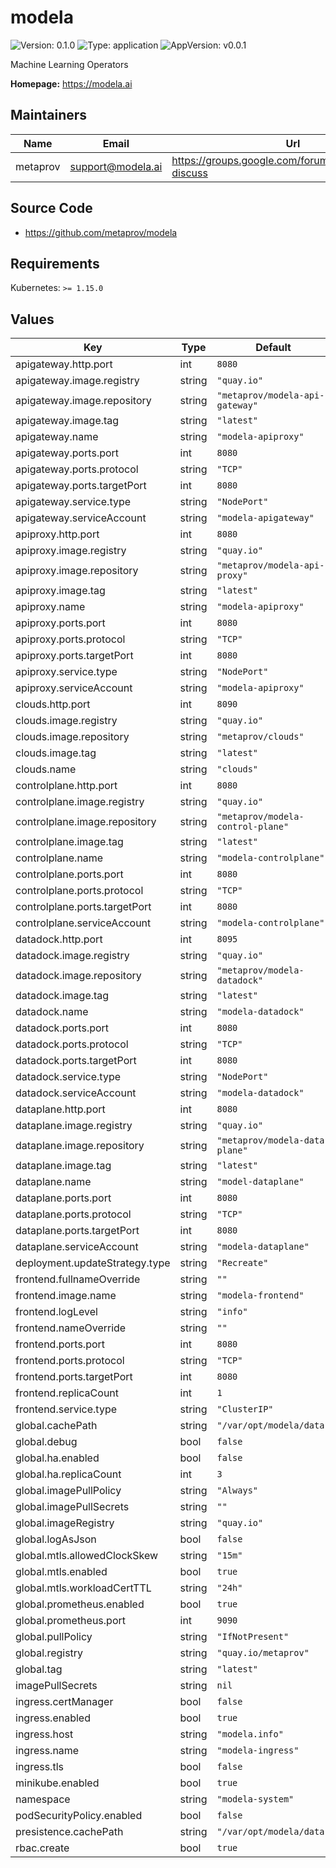 # modela

![Version: 0.1.0](https://img.shields.io/badge/Version-0.1.0-informational?style=flat-square) ![Type: application](https://img.shields.io/badge/Type-application-informational?style=flat-square) ![AppVersion: v0.0.1](https://img.shields.io/badge/AppVersion-v0.0.1-informational?style=flat-square)

Machine Learning Operators

**Homepage:** <https://modela.ai>

## Maintainers

| Name | Email | Url |
| ---- | ------ | --- |
| metaprov | support@modela.ai | https://groups.google.com/forum/#!forum/modela-discuss |

## Source Code

* <https://github.com/metaprov/modela>

## Requirements

Kubernetes: `>= 1.15.0`

## Values

| Key | Type | Default | Description |
|-----|------|---------|-------------|
| apigateway.http.port | int | `8080` |  |
| apigateway.image.registry | string | `"quay.io"` |  |
| apigateway.image.repository | string | `"metaprov/modela-api-gateway"` |  |
| apigateway.image.tag | string | `"latest"` |  |
| apigateway.name | string | `"modela-apiproxy"` |  |
| apigateway.ports.port | int | `8080` |  |
| apigateway.ports.protocol | string | `"TCP"` |  |
| apigateway.ports.targetPort | int | `8080` |  |
| apigateway.service.type | string | `"NodePort"` |  |
| apigateway.serviceAccount | string | `"modela-apigateway"` |  |
| apiproxy.http.port | int | `8080` |  |
| apiproxy.image.registry | string | `"quay.io"` |  |
| apiproxy.image.repository | string | `"metaprov/modela-api-proxy"` |  |
| apiproxy.image.tag | string | `"latest"` |  |
| apiproxy.name | string | `"modela-apiproxy"` |  |
| apiproxy.ports.port | int | `8080` |  |
| apiproxy.ports.protocol | string | `"TCP"` |  |
| apiproxy.ports.targetPort | int | `8080` |  |
| apiproxy.service.type | string | `"NodePort"` |  |
| apiproxy.serviceAccount | string | `"modela-apiproxy"` |  |
| clouds.http.port | int | `8090` |  |
| clouds.image.registry | string | `"quay.io"` |  |
| clouds.image.repository | string | `"metaprov/clouds"` |  |
| clouds.image.tag | string | `"latest"` |  |
| clouds.name | string | `"clouds"` |  |
| controlplane.http.port | int | `8080` |  |
| controlplane.image.registry | string | `"quay.io"` |  |
| controlplane.image.repository | string | `"metaprov/modela-control-plane"` |  |
| controlplane.image.tag | string | `"latest"` |  |
| controlplane.name | string | `"modela-controlplane"` |  |
| controlplane.ports.port | int | `8080` |  |
| controlplane.ports.protocol | string | `"TCP"` |  |
| controlplane.ports.targetPort | int | `8080` |  |
| controlplane.serviceAccount | string | `"modela-controlplane"` |  |
| datadock.http.port | int | `8095` |  |
| datadock.image.registry | string | `"quay.io"` |  |
| datadock.image.repository | string | `"metaprov/modela-datadock"` |  |
| datadock.image.tag | string | `"latest"` |  |
| datadock.name | string | `"modela-datadock"` |  |
| datadock.ports.port | int | `8080` |  |
| datadock.ports.protocol | string | `"TCP"` |  |
| datadock.ports.targetPort | int | `8080` |  |
| datadock.service.type | string | `"NodePort"` |  |
| datadock.serviceAccount | string | `"modela-datadock"` |  |
| dataplane.http.port | int | `8080` |  |
| dataplane.image.registry | string | `"quay.io"` |  |
| dataplane.image.repository | string | `"metaprov/modela-data-plane"` |  |
| dataplane.image.tag | string | `"latest"` |  |
| dataplane.name | string | `"model-dataplane"` |  |
| dataplane.ports.port | int | `8080` |  |
| dataplane.ports.protocol | string | `"TCP"` |  |
| dataplane.ports.targetPort | int | `8080` |  |
| dataplane.serviceAccount | string | `"modela-dataplane"` |  |
| deployment.updateStrategy.type | string | `"Recreate"` |  |
| frontend.fullnameOverride | string | `""` |  |
| frontend.image.name | string | `"modela-frontend"` |  |
| frontend.logLevel | string | `"info"` |  |
| frontend.nameOverride | string | `""` |  |
| frontend.ports.port | int | `8080` |  |
| frontend.ports.protocol | string | `"TCP"` |  |
| frontend.ports.targetPort | int | `8080` |  |
| frontend.replicaCount | int | `1` |  |
| frontend.service.type | string | `"ClusterIP"` |  |
| global.cachePath | string | `"/var/opt/modela/data"` |  |
| global.debug | bool | `false` |  |
| global.ha.enabled | bool | `false` |  |
| global.ha.replicaCount | int | `3` |  |
| global.imagePullPolicy | string | `"Always"` |  |
| global.imagePullSecrets | string | `""` |  |
| global.imageRegistry | string | `"quay.io"` |  |
| global.logAsJson | bool | `false` |  |
| global.mtls.allowedClockSkew | string | `"15m"` |  |
| global.mtls.enabled | bool | `true` |  |
| global.mtls.workloadCertTTL | string | `"24h"` |  |
| global.prometheus.enabled | bool | `true` |  |
| global.prometheus.port | int | `9090` |  |
| global.pullPolicy | string | `"IfNotPresent"` |  |
| global.registry | string | `"quay.io/metaprov"` |  |
| global.tag | string | `"latest"` |  |
| imagePullSecrets | string | `nil` |  |
| ingress.certManager | bool | `false` |  |
| ingress.enabled | bool | `true` |  |
| ingress.host | string | `"modela.info"` |  |
| ingress.name | string | `"modela-ingress"` |  |
| ingress.tls | bool | `false` |  |
| minikube.enabled | bool | `true` |  |
| namespace | string | `"modela-system"` |  |
| podSecurityPolicy.enabled | bool | `false` |  |
| presistence.cachePath | string | `"/var/opt/modela/data"` |  |
| rbac.create | bool | `true` |  |

